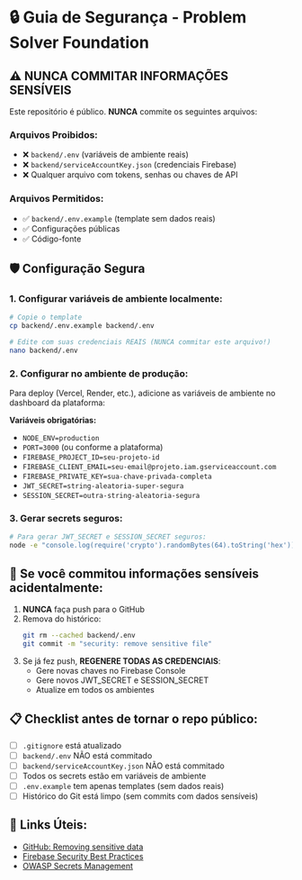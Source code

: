 # 🔒 Guia de Segurança - Problem Solver Foundation

## ⚠️ NUNCA COMMITAR INFORMAÇÕES SENSÍVEIS

Este repositório é público. **NUNCA** commite os seguintes arquivos:

### Arquivos Proibidos:
- ❌ `backend/.env` (variáveis de ambiente reais)
- ❌ `backend/serviceAccountKey.json` (credenciais Firebase)
- ❌ Qualquer arquivo com tokens, senhas ou chaves de API

### Arquivos Permitidos:
- ✅ `backend/.env.example` (template sem dados reais)
- ✅ Configurações públicas
- ✅ Código-fonte

## 🛡️ Configuração Segura

### 1. Configurar variáveis de ambiente localmente:

```bash
# Copie o template
cp backend/.env.example backend/.env

# Edite com suas credenciais REAIS (NUNCA commitar este arquivo!)
nano backend/.env
```

### 2. Configurar no ambiente de produção:

Para deploy (Vercel, Render, etc.), adicione as variáveis de ambiente no dashboard da plataforma:

**Variáveis obrigatórias:**
- `NODE_ENV=production`
- `PORT=3000` (ou conforme a plataforma)
- `FIREBASE_PROJECT_ID=seu-projeto-id`
- `FIREBASE_CLIENT_EMAIL=seu-email@projeto.iam.gserviceaccount.com`
- `FIREBASE_PRIVATE_KEY=sua-chave-privada-completa`
- `JWT_SECRET=string-aleatoria-super-segura`
- `SESSION_SECRET=outra-string-aleatoria-segura`

### 3. Gerar secrets seguros:

```bash
# Para gerar JWT_SECRET e SESSION_SECRET seguros:
node -e "console.log(require('crypto').randomBytes(64).toString('hex'))"
```

## 🚨 Se você commitou informações sensíveis acidentalmente:

1. **NUNCA** faça push para o GitHub
2. Remova do histórico:
   ```bash
   git rm --cached backend/.env
   git commit -m "security: remove sensitive file"
   ```
3. Se já fez push, **REGENERE TODAS AS CREDENCIAIS**:
   - Gere novas chaves no Firebase Console
   - Gere novos JWT_SECRET e SESSION_SECRET
   - Atualize em todos os ambientes

## 📋 Checklist antes de tornar o repo público:

- [ ] `.gitignore` está atualizado
- [ ] `backend/.env` NÃO está commitado
- [ ] `backend/serviceAccountKey.json` NÃO está commitado
- [ ] Todos os secrets estão em variáveis de ambiente
- [ ] `.env.example` tem apenas templates (sem dados reais)
- [ ] Histórico do Git está limpo (sem commits com dados sensíveis)

## 🔗 Links Úteis:

- [GitHub: Removing sensitive data](https://docs.github.com/en/authentication/keeping-your-account-and-data-secure/removing-sensitive-data-from-a-repository)
- [Firebase Security Best Practices](https://firebase.google.com/docs/rules/basics)
- [OWASP Secrets Management](https://cheatsheetseries.owasp.org/cheatsheets/Secrets_Management_Cheat_Sheet.html)
